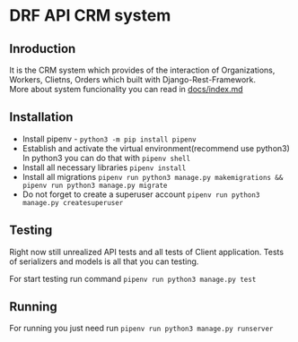 # **DRF API CRM system**  

## **Inroduction**

It is the CRM system which provides of the interaction of Organizations, Workers, Clietns, Orders which built with Django-Rest-Framework.  
More about system funcionality you can read in [docs/index.md](./docs/index.md)  

## **Installation**

* Install pipenv - `python3 -m pip install pipenv`
* Establish and activate the virtual environment(recommend use python3)  
  In python3 you can do that with `pipenv shell`
* Install all necessary libraries `pipenv install`  
* Install all migrations `pipenv run python3 manage.py makemigrations && pipenv run python3 manage.py migrate`
* Do not forget to create a superuser account `pipenv run python3 manage.py createsuperuser`  

## **Testing**

Right now still unrealized API tests and all tests of Client application. Tests of serializers and models is all that you can testing.

For start testing run command `pipenv run python3 manage.py test`  

## **Running**  

For running you just need run `pipenv run python3 manage.py runserver`
